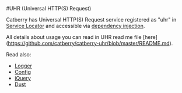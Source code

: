 #UHR (Universal HTTP(S) Request)

Catberry has Universal HTTP(S) Request service registered as "uhr" in 
[Service Locator](../service-locator.md) and accessible via 
[dependency injection](../dependency-injection.md).

All details about usage you can read in UHR read me file [here]
(https://github.com/catberry/catberry-uhr/blob/master/README.md).

Read also:

* [Logger](logger.md)
* [Config](config.md)
* [jQuery](jquery.md)
* [Dust](dust.md)